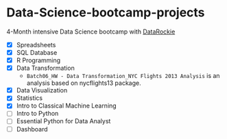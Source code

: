 # Data-Science-bootcamp-projects
4-Month intensive Data Science bootcamp with [DataRockie](https://datarockie.com/)

* [x] Spreadsheets
* [x] SQL Database
* [x] R Programming
* [x] Data Transformation
  - `Batch06_HW - Data Transformation_NYC Flights 2013 Analysis` is an analysis based on nycflights13 package.
* [x] Data Visualization
* [x] Statistics
* [x] Intro to Classical Machine Learning
* [ ] Intro to Python
* [ ] Essential Python for Data Analyst
* [ ] Dashboard
